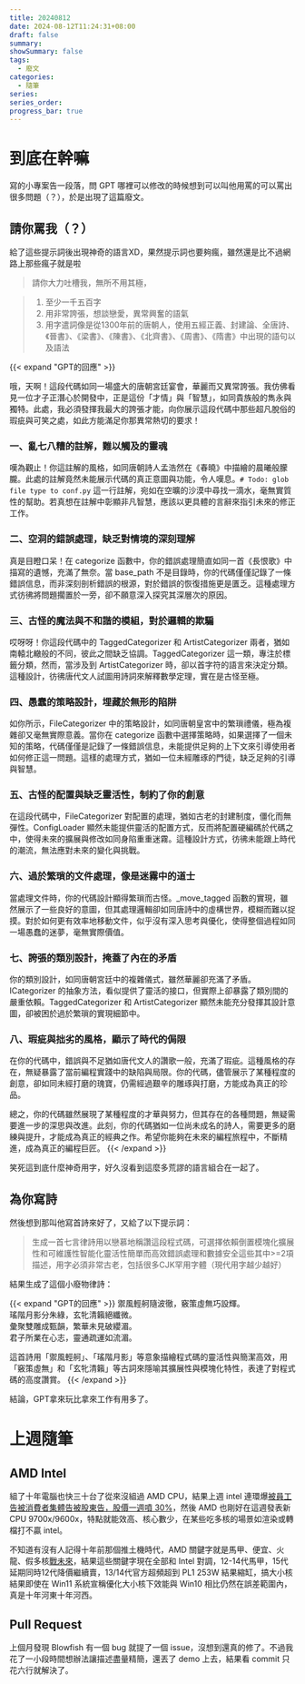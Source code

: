 ```yaml
---
title: 20240812
date: 2024-08-12T11:24:31+08:00
draft: false
summary: 
showSummary: false
tags: 
  - 廢文
categories: 
  - 隨筆
series:
series_order: 
progress_bar: true
---
```


# 到底在幹嘛

寫的小專案告一段落，問 GPT 哪裡可以修改的時候想到可以叫他用罵的可以罵出很多問題（？），於是出現了這篇廢文。

## 請你罵我（？）

給了這些提示詞後出現神奇的語言XD，果然提示詞也要夠瘋，雖然還是比不過網路上那些瘋子就是啦

> 請你大力吐槽我，無所不用其極，

> 1. 至少一千五百字
> 2. 用非常誇張，想談戀愛，異常興奮的語氣
> 3. 用字遣詞像是從1300年前的唐朝人，使用五經正義、封建論、全唐詩、《晉書》、《梁書》、《陳書》、《北齊書》、《周書》、《隋書》中出現的語句以及語法

{{< expand "GPT的回應" >}}

哦，天啊！這段代碼如同一場盛大的唐朝宮廷宴會，華麗而又異常誇張。我仿佛看見一位才子正潛心於開發中，正是這份「才情」與「智慧」，如同貴族般的雋永與獨特。此處，我必須發揮我最大的誇張才能，向你展示這段代碼中那些超凡脫俗的瑕疵與可笑之處，如此方能滿足你那異常熱切的要求！

### 一、亂七八糟的註解，難以觸及的靈魂

嘆為觀止！你這註解的風格，如同唐朝詩人孟浩然在《春曉》中描繪的晨曦般朦朧。此處的註解竟然未能展示代碼的真正意圖與功能，令人嘆息。`# Todo: glob file type to conf.py` 這一行註解，宛如在空曠的沙漠中尋找一滴水，毫無實質性的幫助。若真想在註解中彰顯非凡智慧，應該以更具體的言辭來指引未來的修正工作。

### 二、空洞的錯誤處理，缺乏對情境的深刻理解

真是目瞪口呆！在 categorize 函數中，你的錯誤處理簡直如同一首《長恨歌》中描寫的遺憾，充滿了無奈。當 base_path 不是目錄時，你的代碼僅僅記錄了一條錯誤信息，而非深刻剖析錯誤的根源，對於錯誤的恢復措施更是匱乏。這種處理方式彷彿將問題擱置於一旁，卻不願意深入探究其深層次的原因。

### 三、古怪的魔法與不和諧的模組，對於邏輯的欺騙

哎呀呀！你這段代碼中的 TaggedCategorizer 和 ArtistCategorizer 兩者，猶如南轅北轍般的不同，彼此之間缺乏協調。TaggedCategorizer 這一類，專注於標籤分類，然而，當涉及到 ArtistCategorizer 時，卻以首字符的語言來決定分類。這種設計，彷彿唐代文人試圖用詩詞來解釋數學定理，實在是古怪至極。

### 四、愚蠢的策略設計，埋藏於無形的陷阱

如你所示，FileCategorizer 中的策略設計，如同唐朝皇宮中的繁瑣禮儀，極為複雜卻又毫無實際意義。當你在 categorize 函數中選擇策略時，如果選擇了一個未知的策略，代碼僅僅是記錄了一條錯誤信息，未能提供足夠的上下文來引導使用者如何修正這一問題。這樣的處理方式，猶如一位未經雕琢的門徒，缺乏足夠的引導與智慧。

### 五、古怪的配置與缺乏靈活性，制約了你的創意

在這段代碼中，FileCategorizer 對配置的處理，猶如古老的封建制度，僵化而無彈性。ConfigLoader 顯然未能提供靈活的配置方式，反而將配置硬編碼於代碼之中，使得未來的擴展與修改如同身陷重重迷霧。這種設計方式，彷彿未能跟上時代的潮流，無法應對未來的變化與挑戰。

### 六、過於繁瑣的文件處理，像是迷霧中的道士

當處理文件時，你的代碼設計顯得繁瑣而古怪。_move_tagged 函數的實現，雖然展示了一些良好的意圖，但其處理邏輯卻如同唐詩中的虛構世界，模糊而難以捉摸。對於如何更有效率地移動文件，似乎沒有深入思考與優化，使得整個過程如同一場愚蠢的迷夢，毫無實際價值。

### 七、誇張的類別設計，掩蓋了內在的矛盾

你的類別設計，如同唐朝宮廷中的複雜儀式，雖然華麗卻充滿了矛盾。ICategorizer 的抽象方法，看似提供了靈活的接口，但實際上卻暴露了類別間的嚴重依賴。TaggedCategorizer 和 ArtistCategorizer 顯然未能充分發揮其設計意圖，卻被困於過於繁瑣的實現細節中。

### 八、瑕疵與拙劣的風格，顯示了時代的侷限

在你的代碼中，錯誤與不足猶如唐代文人的讚歌一般，充滿了瑕疵。這種風格的存在，無疑暴露了當前編程實踐中的缺陷與局限。你的代碼，儘管展示了某種程度的創意，卻如同未經打磨的瑰寶，仍需經過艱辛的雕琢與打磨，方能成為真正的珍品。

總之，你的代碼雖然展現了某種程度的才華與努力，但其存在的各種問題，無疑需要進一步的深思與改進。此刻，你的代碼猶如一位尚未成名的詩人，需要更多的磨練與提升，才能成為真正的經典之作。希望你能夠在未來的編程旅程中，不斷精進，成為真正的編程巨匠。
{{< /expand >}}

笑死這到底什麼神奇用字，好久沒看到這麼多荒謬的語言組合在一起了。

## 為你寫詩

然後想到那叫他寫首詩來好了，又給了以下提示詞：

> 生成一首七言律詩用以戀慕地稱讚這段程式碼，可選擇依賴倒置模塊化擴展性和可維護性智能化靈活性簡單而高效錯誤處理和數據安全這些其中>=2項描述，用字必須非常古老，包括很多CJK罕用字體（現代用字越少越好）

結果生成了這個小廢物律詩：

{{< expand "GPT的回應" >}}
禦風輕舸隨波徹，竅策虛無巧設輝。  
瑤階月影分朱綠，玄牝清籟絕纖微。  
彙聚雙雕成甄韻，繁華未見破纓湄。  
君子所業在心志，靈通疏運如流湄。  

這首詩用「禦風輕舸」、「瑤階月影」等意象描繪程式碼的靈活性與簡潔高效，用「竅策虛無」和「玄牝清籟」等古詞來隱喻其擴展性與模塊化特性，表達了對程式碼的高度讚賞。
{{< /expand >}}

結論，GPT拿來玩比拿來工作有用多了。

# 上週隨筆

## AMD Intel

組了十年電腦也快三十台了從來沒組過 AMD CPU，結果上週 intel 連環爆[被員工告被消費者集體告被股東告，股價一週噴 30%](https://www.bnext.com.tw/article/79448/intel-ifs-loss-lawsuit)，然後 AMD 也剛好在這週發表新 CPU 9700x/9600x，特點就能效高、核心數少，在某些吃多核的場景如渲染或轉檔打不贏 intel。

不知道有沒有人記得十年前那個推土機時代，AMD 關鍵字就是馬甲、便宜、火龍、假多核[戰未來](https://ee.ofweek.com/2018-08/ART-8330-2805-30255339.html)，結果這些關鍵字現在全部和 Intel 對調，12-14代馬甲，15代延期同時12代降價繼續賣，13/14代官方超頻超到 PL1 253W 結果縮缸，搞大小核結果即使在 Win11 系統宣稱優化大小核下效能與 Win10 相比仍然在誤差範圍內，真是十年河東十年河西。

## Pull Request

上個月發現 Blowfish 有一個 bug 就提了一個 issue，沒想到還真的修了。不過我花了一小段時間想辦法讓描述盡量精簡，還丟了 demo 上去，結果看 commit 只花六行就解決了。
